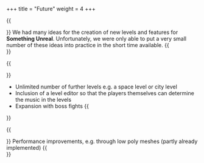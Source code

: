 +++
title = "Future"
weight = 4
+++

{{<section title="Many ideas, too little time">}}
We had many ideas for the creation of new levels and features for <strong>Something Unreal</strong>. Unfortunately, we were only able to put a very small number of these ideas into practice in the short time available.
{{</section>}}

{{<section title="Extension possibilities of Something Unreal">}}
*  Unlimited number of further levels e.g. a space level or city level
*  Inclusion of a level editor so that the players themselves can determine the music in the levels
*  Expansion with boss fights
{{</section>}}

{{<section title="Bug fixes and improvements">}}
Performance improvements, e.g. through low poly meshes (partly already implemented)
{{</section>}}